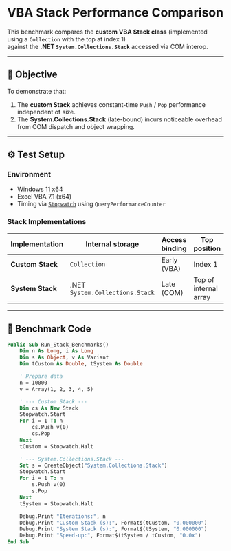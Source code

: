 # VBA Stack Performance Comparison

This benchmark compares the **custom VBA Stack class** (implemented using a `Collection` with the top at index 1)  
against the **.NET `System.Collections.Stack`** accessed via COM interop.

---

## 🧩 Objective

To demonstrate that:

1. The **custom Stack** achieves constant-time `Push` / `Pop` performance independent of size.  
2. The **System.Collections.Stack** (late-bound) incurs noticeable overhead from COM dispatch and object wrapping.

---

## ⚙️ Test Setup

### Environment
- Windows 11 x64  
- Excel VBA 7.1 (x64)  
- Timing via [`Stopwatch`](../Stopwatch.cls) using `QueryPerformanceCounter`

### Stack Implementations

| Implementation | Internal storage | Access binding | Top position | Expected complexity |
|----------------|------------------|----------------|---------------|--------------------|
| **Custom Stack** | `Collection` | Early (VBA) | Index 1 | O(1) |
| **System Stack** | .NET `System.Collections.Stack` | Late (COM) | Top of internal array | O(1) + COM overhead |

---

## 🧪 Benchmark Code

```vb
Public Sub Run_Stack_Benchmarks()
    Dim n As Long, i As Long
    Dim s As Object, v As Variant
    Dim tCustom As Double, tSystem As Double

    ' Prepare data
    n = 10000
    v = Array(1, 2, 3, 4, 5)

    ' --- Custom Stack ---
    Dim cs As New Stack
    Stopwatch.Start
    For i = 1 To n
        cs.Push v(0)
        cs.Pop
    Next
    tCustom = Stopwatch.Halt

    ' --- System.Collections.Stack ---
    Set s = CreateObject("System.Collections.Stack")
    Stopwatch.Start
    For i = 1 To n
        s.Push v(0)
        s.Pop
    Next
    tSystem = Stopwatch.Halt

    Debug.Print "Iterations:", n
    Debug.Print "Custom Stack (s):", Format$(tCustom, "0.000000")
    Debug.Print "System Stack (s):", Format$(tSystem, "0.000000")
    Debug.Print "Speed-up:", Format$(tSystem / tCustom, "0.0x")
End Sub
